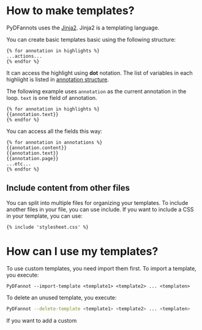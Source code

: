 # How to make templates?

PyDFannots uses the [Jinja2](https://jinja.palletsprojects.com/en/3.1.x/templates/). Jinja2 is a templating language.

You can create basic templates basic using the following structure:

```jinja2
{% for annotation in highlights %}
...actions...
{% endfor %}
```

It can access the highlight using **dot** notation. The list of variables in each highlight is listed in [annotation structure](Annotation_Structure.md).

The following example uses ``annotation`` as the current annotation in the loop. ``text`` is one field of annotation.  

```jinja2
{% for annotation in highlights %}
{{annotation.text}}
{% endfor %}
```

You can access all the fields this way:

```jinja2
{% for annotation in annotations %}
{{annotation.content}}
{{annotation.text}}
{{annotation.page}}
...etc...
{% endfor %}
```


## Include content from other files

You can split into multiple files for organizing your templates. To include another files in your file,  you can use include. If you want to include a CSS in your template,  you can use:

```jinja2
{% include 'stylesheet.css' %}
```
# How can I use my templates?

To use custom templates,  you need import them first. To import a template,  you execute:

```
PyDFannot --import-template <template1> <template2> ... <templaten>
```

To delete an unused template,  you execute:

```bash
PyDFannot --delete-template <template1> <template2> ... <templaten>
```

If you want to add a custom

